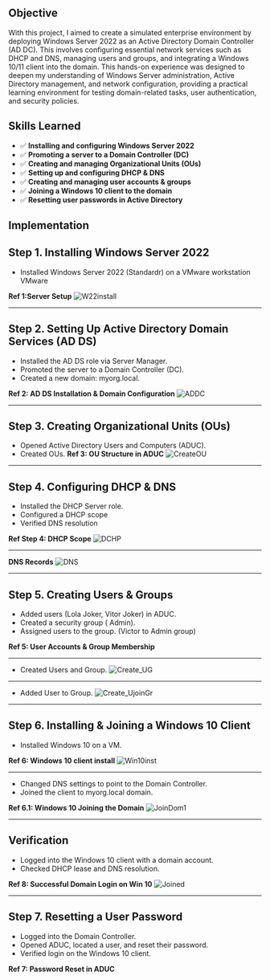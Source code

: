 ## Objective

With this project, I aimed to create a simulated enterprise environment by deploying Windows Server 2022 as an Active Directory Domain Controller (AD DC). This involves configuring essential network services such as DHCP and DNS, managing users and groups, and integrating a Windows 10/11 client into the domain. This hands-on experience was designed to deepen my understanding of Windows Server administration, Active Directory management, and network configuration, providing a practical learning environment for testing domain-related tasks, user authentication, and security policies.

## Skills Learned

- ✅ **Installing and configuring Windows Server 2022**  
- ✅ **Promoting a server to a Domain Controller (DC)**  
- ✅ **Creating and managing Organizational Units (OUs)**  
- ✅ **Setting up and configuring DHCP & DNS**  
- ✅ **Creating and managing user accounts & groups**  
- ✅ **Joining a Windows 10 client to the domain**  
- ✅ **Resetting user passwords in Active Directory**  

## Implementation 

## Step 1. Installing Windows Server 2022
- Installed Windows Server 2022 (Standardr) on a VMware workstation VMware 

**Ref 1:Server Setup**
![W22install](https://github.com/user-attachments/assets/d51257da-6645-47c8-8e19-f43cc4ea8b83)

---

## Step 2. Setting Up Active Directory Domain Services (AD DS)

- Installed the AD DS role via Server Manager.
- Promoted the server to a Domain Controller (DC).
- Created a new domain: myorg.local.

**Ref 2: AD DS Installation & Domain Configuration**
![ADDC](https://github.com/user-attachments/assets/8b707b01-a842-4212-a37f-79f03ec398ac)

---

## Step 3. Creating Organizational Units (OUs)

- Opened Active Directory Users and Computers (ADUC).
- Created OUs.
**Ref 3: OU Structure in ADUC**
![CreateOU](https://github.com/user-attachments/assets/6ffff012-bb3d-414d-94e0-06d22b7c2e7c)

---

## Step 4. Configuring DHCP & DNS

- Installed the DHCP Server role.
- Configured a DHCP scope 
- Verified DNS resolution 


**Ref Step 4: DHCP Scope**
![DCHP](https://github.com/user-attachments/assets/a5a07a8e-145c-49e3-b91b-a0f1ce6db6b4)

---
**DNS Records**
![DNS](https://github.com/user-attachments/assets/0810298e-d83e-4bdf-9c98-fc56014483cf)

---

## Step 5. Creating Users & Groups

- Added users (Lola Joker, Vitor Joker) in ADUC.
- Created a security group ( Admin).
- Assigned users to the group. (Victor to Admin group)

**Ref 5: User Accounts & Group Membership**

---
- Created Users and Group.
![Create_UG](https://github.com/user-attachments/assets/75b41ef9-bbcc-4159-a0ed-4445aefafc4f)

---

- Added User to Group.
![Create_UjoinGr](https://github.com/user-attachments/assets/3c7cb372-c90a-49bd-b761-fe15e8c5213b)

---

## Step 6. Installing & Joining a Windows 10 Client

- Installed Windows 10 on a VM.

**Ref 6: Windows 10 client install**
![Win10inst](https://github.com/user-attachments/assets/bb30a524-619d-4b1d-a058-85a962a86e26)

---

- Changed DNS settings to point to the Domain Controller.
- Joined the client to myorg.local domain.

**Ref 6.1: Windows 10 Joining the Domain**
![JoinDom1](https://github.com/user-attachments/assets/15aa164d-2602-4d88-ac8f-1c1d8723a849)

---

## Verification

- Logged into the Windows 10 client with a domain account.
- Checked DHCP lease and DNS resolution.

**Ref 8: Successful Domain Login on Win 10**
![Joined](https://github.com/user-attachments/assets/ff1ababe-097f-4baa-aa76-a12ec6fb1c50)

---

## Step 7. Resetting a User Password

- Logged into the Domain Controller.
- Opened ADUC, located a user, and reset their password.
- Verified login on the Windows 10 client.

**Ref 7: Password Reset in ADUC**
